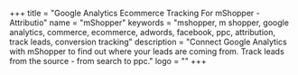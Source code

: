 +++
title = "Google Analytics Ecommerce Tracking For mShopper - Attributio"
name = "mShopper"
keywords = "mshopper, m shopper, google analytics, commerce, ecommerce, adwords, facebook, ppc, attribution, track leads, conversion tracking"
description = "Connect Google Analytics with mShopper to find out where your leads are coming from. Track leads from the source - from search to ppc."
logo = ""
+++

